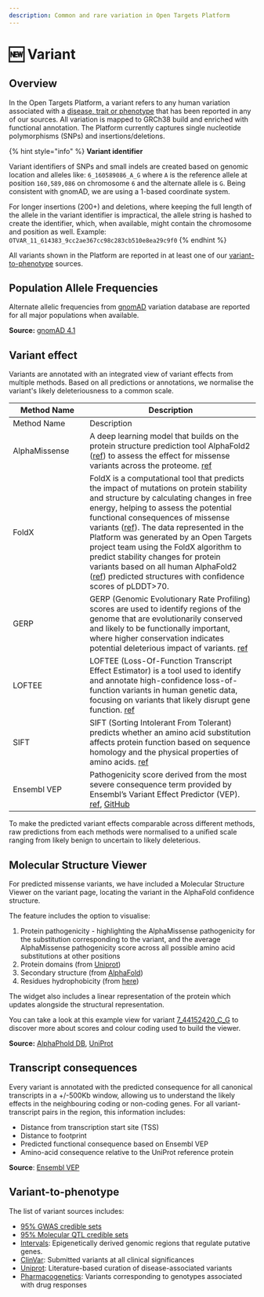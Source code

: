 ```yaml
---
description: Common and rare variation in Open Targets Platform
---
```


# 🆕 Variant

## Overview

In the Open Targets Platform, a variant refers to any human variation associated with a [disease, trait or phenotype](disease-or-phenotype/) that has been reported in any of our sources. All variation is mapped to GRCh38 build and enriched with functional annotation. The Platform currently captures single nucleotide polymorphisms (SNPs) and insertions/deletions.&#x20;

{% hint style="info" %}
**Variant identifier**

Variant identifiers of SNPs and small indels are created based on genomic location and alleles like: `6_160589086_A_G` where `A` is the reference allele at position `160,589,086` on chromosome `6` and the alternate allele is `G`. Being consistent with gnomAD, we are using a 1-based coordinate system.&#x20;

For longer insertions (200+) and deletions, where keeping the full length of the allele in the variant identifier is impractical, the allele string is hashed to create the identifier, which, when available, might contain the chromosome and position as well. Example: `OTVAR_11_614383_9cc2ae367cc98c283cb510e8ea29c9f0`
{% endhint %}

All variants shown in the Platform are reported in at least one of our [variant-to-phenotype](variant.md#variant-to-phenotype) sources.

## Population Allele Frequencies

Alternate allelic frequencies from [gnomAD](https://gnomad.broadinstitute.org/) variation database are reported for all major populations when available.

**Source:** [gnomAD 4.1](https://gnomad.broadinstitute.org/news/2024-04-gnomad-v4-1/)

## Variant effect

Variants are annotated with an integrated view of variant effects from multiple methods. Based on all predictions or annotations, we normalise the variant's likely deleteriousness to a common scale.

<table data-header-hidden><thead><tr><th width="140.6473388671875">Method Name</th><th>Description</th></tr></thead><tbody><tr><td>Method Name</td><td>Description</td></tr><tr><td>AlphaMissense</td><td>A deep learning model that builds on the protein structure prediction tool AlphaFold2 (<a href="https://pubmed.ncbi.nlm.nih.gov/37933859/">ref</a>) to assess the effect for missense variants across the proteome. <a href="https://doi.org/10.1126/science.adg7492">ref</a></td></tr><tr><td>FoldX</td><td>FoldX is a computational tool that predicts the impact of mutations on protein stability and structure by calculating changes in free energy, helping to assess the potential functional consequences of missense variants (<a href="https://pubmed.ncbi.nlm.nih.gov/38854010/">ref</a>). The data represented in the Platform was generated by an Open Targets project team using the FoldX algorithm to predict stability changes for protein variants based on all human AlphaFold2 (<a href="https://pubmed.ncbi.nlm.nih.gov/37933859/">ref</a>) predicted structures with confidence scores of pLDDT>70.</td></tr><tr><td>GERP</td><td>GERP (Genomic Evolutionary Rate Profiling) scores are used to identify regions of the genome that are evolutionarily conserved and likely to be functionally important, where higher conservation indicates potential deleterious impact of variants. <a href="https://doi.org/10.1371/journal.pcbi.1001025">ref</a></td></tr><tr><td>LOFTEE</td><td>LOFTEE (Loss-Of-Function Transcript Effect Estimator) is a tool used to identify and annotate high-confidence loss-of-function variants in human genetic data, focusing on variants that likely disrupt gene function. <a href="https://doi.org/10.1038/s41586-020-03174-8">ref</a></td></tr><tr><td>SIFT</td><td>SIFT (Sorting Intolerant From Tolerant) predicts whether an amino acid substitution affects protein function based on sequence homology and the physical properties of amino acids. <a href="https://doi.org/10.1101/gr.176601">ref</a></td></tr><tr><td>Ensembl VEP</td><td>Pathogenicity score derived from the most severe consequence term provided by Ensembl’s Variant Effect Predictor (VEP). <a href="https://doi.org/10.1186/s13059-016-0974-4">ref</a>, <a href="https://github.com/opentargets/gentropy/blob/5d80a5bee8f0d7e226332d552aafc2e3a328b2c1/src/gentropy/config.py#L471">GitHub</a></td></tr></tbody></table>

To make the predicted variant effects comparable across different methods,  raw predictions from each methods were normalised to a unified scale ranging from likely benign to uncertain to likely deleterious.&#x20;

## Molecular Structure Viewer

For predicted missense variants, we have included a Molecular Structure Viewer  on the variant page, locating the variant in the AlphaFold confidence structure.&#x20;

The feature includes the option to visualise:

1. Protein pathogenicity - highlighting the AlphaMissense pathogenicity for the substitution corresponding to the variant, and the average AlphaMissense pathogenicity score across all possible amino acid substitutions at other positions
2. Protein domains  (from [Uniprot](https://www.uniprot.org/))
3. Secondary structure (from [AlphaFold](https://alphafold.ebi.ac.uk/))
4. Residues hydrophobicity (from [here](https://www.sigmaaldrich.com/GB/en/technical-documents/technical-article/protein-biology/protein-structural-analysis/amino-acid-reference-chart#hydrophobicity))&#x20;

The widget also includes a linear representation of the protein which updates alongside the structural representation.&#x20;

You can take a look at this example view for variant [7\_44152420\_C\_G](https://platform.opentargets.org/variant/7_44152420_C_G) to discover more about scores and colour coding used to build the viewer.

**Source:** [AlphaPhold DB](https://alphafold.ebi.ac.uk/), [UniProt](https://www.uniprot.org/)&#x20;

## Transcript consequences

Every variant is annotated with the predicted consequence for all canonical transcripts in a +/-500Kb window, allowing us to understand the likely effects in the neighbouring coding or non-coding genes. For all variant-transcript pairs in the region, this information includes:

* Distance from transcription start site (TSS)
* Distance to footprint
* Predicted functional consequence based on Ensembl VEP
* Amino-acid consequence relative to the UniProt reference protein

**Source**: [Ensembl VEP](https://genomebiology.biomedcentral.com/articles/10.1186/s13059-016-0974-4)

## Variant-to-phenotype

The list of variant sources includes:

* [95% GWAS credible sets](gentropy/fine-mapping.md)
* [95% Molecular QTL credible sets](gentropy/fine-mapping.md)
* [Intervals](gentropy/intervals.md): Epigenetically derived genomic regions that regulate putative genes.
* [ClinVar](evidence.md): Submitted variants at all clinical significances
* [Uniprot](evidence.md): Literature-based curation of disease-associated variants
* [Pharmacogenetics](target/pharmacogenetics.md): Variants corresponding to genotypes associated with drug responses
